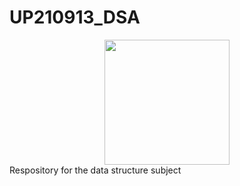 # UP210913_DSA
<center>
<img src="https://upload.wikimedia.org/wikipedia/commons/thumb/c/c3/Python-logo-notext.svg/1869px-Python-logo-notext.svg.png" width="200" height="200"/>
</center>
Respository for the data structure subject
